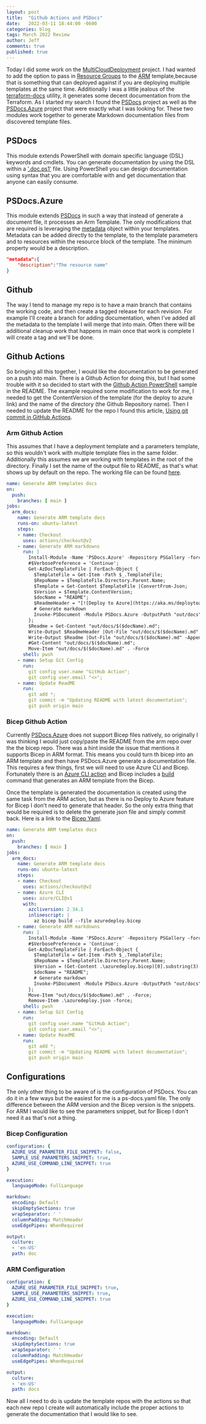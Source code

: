 ```yaml
---
layout: post
title:  "Github Actions and PSDocs"
date:   2022-03-11 18:44:00 -0600
categories: blog
tags: March 2022 Review
author: Jeff
comments: true
published: true
---
```

Today I did some work on the [MultiCloudDeployment](https://github.com/MultiCloudDeployment) project. I had wanted to add the option to pass in [Resource Groups](https://docs.microsoft.com/en-us/azure/azure-resource-manager/management/manage-resource-groups-portal#what-is-a-resource-group) to the [ARM](https://docs.microsoft.com/en-us/azure/azure-resource-manager/management/overview) template,because that is something that can deployed against if you are deploying multiple templates at the same time. Additionally I was a little jealous of the [terraform-docs](https://terraform-docs.io/reference/terraform-docs/) utility, it generates some decent documentation from the Terraform. As I started my search I found the [PSDocs](https://github.com/microsoft/PSDocs) project as well as the [PSDocs.Azure](https://github.com/Azure/PSDocs.Azure) project that were exactly what I was looking for. These two modules work together to generate Markdown documentation files from discovered template files.

## PSDocs

This module extends PowerShell with domain specific language (DSL) keywords and cmdlets. You can generate documentation by using the DSL within a ['.doc.ps1'](https://github.com/microsoft/PSDocs#define-a-document) file. Using PowerShell you can design documentation using syntax that you are comfortable with and get documentation that anyone can easily consume.

## PSDocs.Azure

This module extends [PSDocs](https://github.com/microsoft/PSDocs) in such a way that instead of generate a document file, it processes an Arm Template. The only modifications that are required is leveraging the [metadata](https://docs.microsoft.com/en-us/dotnet/api/azure.resourcemanager.resources.models.parameterdefinitionsvaluemetadata?view=azure-dotnet-preview) object within your templates. Metadata can be added directly to the template, to the template parameters and to resources within the resource block of the template. The minimum property would be a description.

``` json
"metadata":{
    "description":"The resource name"
}
```

## Github 

The way I tend to manage my repo is to have a main branch that contains the working code, and then create a tagged release for each revision. For example I'll create a branch for adding documentation, when I've added all the metadata to the template I will merge that into main. Often there will be additional cleanup work that happens in main once that work is complete I will create a tag and we'll be done.

## Github Actions

So bringing all this together, I would like the documentation to be generated on a push into main. There is a Github Action for doing this, but I had some trouble with it so decided to start with the [Github Action PowerShell](https://github.com/Azure/PSDocs.Azure#using-with-github-actions) sample in the README. The example required some modification to work for me, I needed to get the ContentVersion of the template (for the deploy to azure link) and the name of the directory (the Github Repository name). Then I needed to update the README for the repo I found this article, [Using git commit in GitHub Actions](https://lannonbr.com/blog/2019-12-09-git-commit-in-actions).

### Arm Github Action

This assumes that I have a deployment template and a parameters template, so this wouldn't work with multiple template files in the same folder. Additionally this assumes we are working with templates in the root of the directory. Finally I set the name of the output file to README, as that's what shows up by default on the repo. The working file can be found [here](https://github.com/MultiCloudDeployment/arm-microsoftautomation-automationaccounts/edit/main/.github/workflows/publish-docs.yml).

``` yaml
name: Generate ARM templates docs
on:
  push:
    branches: [ main ]
jobs:
  arm_docs:
    name: Generate ARM template docs
    runs-on: ubuntu-latest
    steps:
    - name: Checkout
      uses: actions/checkout@v2
    - name: Generate ARM markdowns
      run: |
        Install-Module -Name 'PSDocs.Azure' -Repository PSGallery -force;
        #$VerbosePreference = 'Continue';
        Get-AzDocTemplateFile | ForEach-Object {
          $TemplateFile = Get-Item -Path $_.TemplateFile;
          $RepoName = $TemplateFile.Directory.Parent.Name;
          $Template = Get-Content $TemplateFile |ConvertFrom-Json;
          $Version = $Template.ContentVersion;
          $docName = "README";
          $ReadmeHeader = "[![Deploy to Azure](https://aka.ms/deploytoazurebutton)](https://portal.azure.com/#create/Microsoft.Template/uri/https%3A%2F%2Fraw.githubusercontent.com%2FMultiCloudDeployment%2F$($RepoName)%2F$($Version)%2Fazuredeploy.json)"
          # Generate markdown
          Invoke-PSDocument -Module PSDocs.Azure -OutputPath "out/docs" -InputObject $TemplateFile.FullName -InstanceName $docName;
        };
        $Readme = Get-Content "out/docs/$($docName).md";
        Write-Output $ReadmeHeader |Out-File "out/docs/$($docName).md" -Force;
        Write-Output $Readme |Out-File "out/docs/$($docName).md" -Append;
        #Get-Content "out/docs/$($docName).md";
        Move-Item "out/docs/$($docName).md" . -Force
      shell: pwsh
    - name: Setup Git Config
      run:
        git config user.name "GitHub Action";
        git config user.email "<>";
    - name: Update ReadME
      run:
        git add *;
        git commit -m "Updating README with latest documentation";
        git push origin main
```

### Bicep Github Action

Currently [PSDocs.Azure](https://github.com/Azure/PSDocs.Azure/issues/106) does not support Bicep files natively, so originally I was thinking I would just copy/paste the README from the arm repo over the the bicep repo. There was a hint inside the issue that mentions it supports Bicep in ARM format. This means you could turn th bicep into an ARM template and then have PSDocs.Azure generate a documentation file. This requires a few things, first we will need to use Azure CLI and Bicep. Fortunately there is an [Azure CLI action](https://github.com/marketplace/actions/azure-cli-action) and Bicep includes a [build](https://docs.microsoft.com/en-us/azure/azure-resource-manager/bicep/bicep-cli#build) command that generates an ARM template from the Bicep. 

Once the template is generated the documentation is created using the same task from the ARM action, but as there is no Deploy to Azure feature for Bicep I don't need to generate that header. So the only extra thing that would be required is to delete the generate json file and simply commit back. Here is a link to the [Bicep Yaml](https://github.com/MultiCloudDeployment/bicep-microsoftautomation-automationaccounts/edit/main/.github/workflows/public-docs.yml).

``` yaml
name: Generate ARM templates docs
on:
  push:
    branches: [ main ]
jobs:
  arm_docs:
    name: Generate ARM template docs
    runs-on: ubuntu-latest
    steps:
    - name: Checkout
      uses: actions/checkout@v2
    - name: Azure CLI
      uses: azure/CLI@v1
      with:
        azcliversion: 2.34.1
        inlinescript: |
          az bicep build --file azuredeploy.bicep
    - name: Generate ARM markdowns
      run: |
        Install-Module -Name 'PSDocs.Azure' -Repository PSGallery -force;
        #$VerbosePreference = 'Continue';
        Get-AzDocTemplateFile | ForEach-Object {
          $TemplateFile = Get-Item -Path $_.TemplateFile;
          $RepoName = $TemplateFile.Directory.Parent.Name;
          $Version = (Get-Content .\azuredeploy.bicep)[0].substring(3).split(':').trim()[1]
          $docName = "README";
          # Generate markdown
          Invoke-PSDocument -Module PSDocs.Azure -OutputPath "out/docs" -InputObject $TemplateFile.FullName -InstanceName $docName;
        };
        Move-Item "out/docs/$($docName).md" . -Force;
        Remove-Item .\azuredeploy.json -force;
      shell: pwsh
    - name: Setup Git Config
      run:
        git config user.name "GitHub Action";
        git config user.email "<>";
    - name: Update ReadME
      run:
        git add *;
        git commit -m "Updating README with latest documentation";
        git push origin main
```

## Configurations

The only other thing to be aware of is the configuration of PSDocs. You can do it in a few ways but the easiest for me is a ps-docs.yaml file. The only difference between the ARM version and the Bicep version is the snippets. For ARM I would like to see the parameters snippet, but for Bicep I don't need it as that's not a thing.

### Bicep Configuration
```yaml
configuration: {
  AZURE_USE_PARAMETER_FILE_SNIPPET: false,
  SAMPLE_USE_PARAMETERS_SNIPPET: true,
  AZURE_USE_COMMAND_LINE_SNIPPET: true
}

execution:
  languageMode: FullLanguage

markdown:
  encoding: Default
  skipEmptySections: true
  wrapSeparator: ' '
  columnPadding: MatchHeader
  useEdgePipes: WhenRequired

output:
  culture:
  - 'en-US'
  path: doc
```

### ARM Configuration
``` yaml
configuration: {
  AZURE_USE_PARAMETER_FILE_SNIPPET: true,
  SAMPLE_USE_PARAMETERS_SNIPPET: true,
  AZURE_USE_COMMAND_LINE_SNIPPET: true
}

execution:
  languageMode: FullLanguage

markdown:
  encoding: Default
  skipEmptySections: true
  wrapSeparator: ' '
  columnPadding: MatchHeader
  useEdgePipes: WhenRequired

output:
  culture:
  - 'en-US'
  path: docs
```

Now all I need to do is update the template repos with the actions so that each new repo I create will automatically include the proper actions to generate the documentation that I would like to see.
